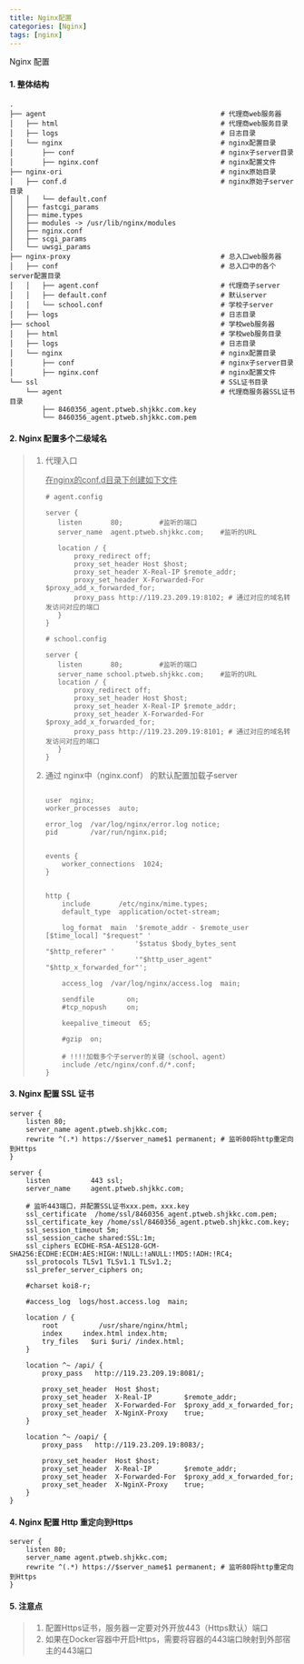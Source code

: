 ```yaml
---
title: Nginx配置
categories: [Nginx]
tags: [nginx]
---
```


Nginx 配置

#### 1. 整体结构

```nginx
.
├── agent											# 代理商web服务器
│   ├── html										# 代理商web服务目录
│   ├── logs										# 日志目录
│   └── nginx										# nginx配置目录
│       ├── conf									# nginx子server目录
│       ├── nginx.conf								# nginx配置文件
├── nginx-ori										# nginx原始目录
│   ├── conf.d										# nginx原始子server目录
│   │   └── default.conf
│   ├── fastcgi_params
│   ├── mime.types
│   ├── modules -> /usr/lib/nginx/modules
│   ├── nginx.conf
│   ├── scgi_params
│   └── uwsgi_params
├── nginx-proxy										# 总入口web服务器
│   ├── conf										# 总入口中的各个server配置目录
│   │   ├── agent.conf								# 代理商子server
│   │   ├── default.conf							# 默认server
│   │   └── school.conf								# 学校子server
│   ├── logs										# 日志目录
├── school											# 学校web服务器
│   ├── html										# 学校web服务目录
│   ├── logs										# 日志目录
│   └── nginx										# nginx配置目录
│       ├── conf									# nginx子server目录
│       ├── nginx.conf								# nginx配置文件
└── ssl												# SSL证书目录
    └── agent										# 代理商服务器SSL证书目录
        ├── 8460356_agent.ptweb.shjkkc.com.key
        └── 8460356_agent.ptweb.shjkkc.com.pem

```



#### 2. Nginx 配置多个二级域名

> 1. 代理入口
>
>    <u>在nginx的conf.d目录下创建如下文件</u>
>
>    ```nginx
>    # agent.config
>    
>    server {
>     	listen       80;         #监听的端口
>     	server_name  agent.ptweb.shjkkc.com;    #监听的URL
>      
>     	location / {
>        	proxy_redirect off;
>         	proxy_set_header Host $host;
>         	proxy_set_header X-Real-IP $remote_addr;
>         	proxy_set_header X-Forwarded-For $proxy_add_x_forwarded_for;
>         	proxy_pass http://119.23.209.19:8102; # 通过对应的域名转发访问对应的端口
>     	}
>    }
>    
>    # school.config
>    
>    server {
>     	listen       80;         #监听的端口
>     	server_name	school.ptweb.shjkkc.com;    #监听的URL
>     	location / {
>        	proxy_redirect off;
>         	proxy_set_header Host $host;
>         	proxy_set_header X-Real-IP $remote_addr;
>         	proxy_set_header X-Forwarded-For $proxy_add_x_forwarded_for;
>         	proxy_pass http://119.23.209.19:8101; # 通过对应的域名转发访问对应的端口
>     	}
>    }
>    
>    ```
>
> 2. 通过 nginx中（nginx.conf） 的默认配置加载子server
>
>    ``` nginx
>    
>    user  nginx;
>    worker_processes  auto;
>    
>    error_log  /var/log/nginx/error.log notice;
>    pid        /var/run/nginx.pid;
>    
>    
>    events {
>        worker_connections  1024;
>    }
>    
>    
>    http {
>        include       /etc/nginx/mime.types;
>        default_type  application/octet-stream;
>    
>        log_format  main  '$remote_addr - $remote_user [$time_local] "$request" '
>                          '$status $body_bytes_sent "$http_referer" '
>                          '"$http_user_agent" "$http_x_forwarded_for"';
>    
>        access_log  /var/log/nginx/access.log  main;
>    
>        sendfile        on;
>        #tcp_nopush     on;
>    
>        keepalive_timeout  65;
>    
>        #gzip  on;
>    	
>        # !!!!加载多个子server的关键（school、agent）
>        include /etc/nginx/conf.d/*.conf;
>    }
>    
>    ```
>
>    



#### 3. Nginx 配置 SSL 证书

```nginx
server {
    listen 80;
    server_name agent.ptweb.shjkkc.com;
    rewrite ^(.*) https://$server_name$1 permanent; # 监听80将http重定向到Https
}

server {
    listen       	443 ssl;
    server_name  	agent.ptweb.shjkkc.com;
	
    # 监听443端口，并配置SSL证书xxx.pem，xxx.key
    ssl_certificate  /home/ssl/8460356_agent.ptweb.shjkkc.com.pem;
    ssl_certificate_key /home/ssl/8460356_agent.ptweb.shjkkc.com.key;
    ssl_session_timeout 5m;
    ssl_session_cache shared:SSL:1m;
    ssl_ciphers ECDHE-RSA-AES128-GCM-SHA256:ECDHE:ECDH:AES:HIGH:!NULL:!aNULL:!MD5:!ADH:!RC4;
    ssl_protocols TLSv1 TLSv1.1 TLSv1.2;
    ssl_prefer_server_ciphers on;

    #charset koi8-r;

    #access_log  logs/host.access.log  main;

    location / {
        root		  /usr/share/nginx/html;
        index     index.html index.htm;
        try_files	$uri $uri/ /index.html;
    }

    location ^~ /api/ {
        proxy_pass   http://119.23.209.19:8081/;

        proxy_set_header  Host $host;
        proxy_set_header  X-Real-IP        $remote_addr;
        proxy_set_header  X-Forwarded-For  $proxy_add_x_forwarded_for;
        proxy_set_header  X-NginX-Proxy    true;
    }

    location ^~ /oapi/ {
        proxy_pass   http://119.23.209.19:8083/;

        proxy_set_header  Host $host;
        proxy_set_header  X-Real-IP        $remote_addr;
        proxy_set_header  X-Forwarded-For  $proxy_add_x_forwarded_for;
        proxy_set_header  X-NginX-Proxy    true;
    }
}
```



#### 4. Nginx 配置 Http 重定向到Https

```nginx
server {
    listen 80;
    server_name agent.ptweb.shjkkc.com;
    rewrite ^(.*) https://$server_name$1 permanent; # 监听80将http重定向到Https
}
```



#### 5. 注意点

> 1. 配置Https证书，服务器一定要对外开放443（Https默认）端口
> 2. 如果在Docker容器中开启Https，需要将容器的443端口映射到外部宿主的443端口
